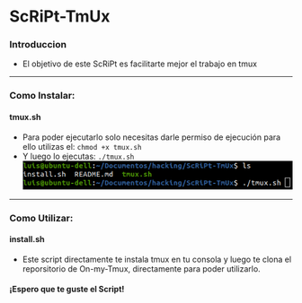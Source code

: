 # ScRiPt-TmUx

### Introduccion
* El objetivo de este ScRiPt es facilitarte mejor el trabajo en tmux
---------------------------------------------------------------------
### Como Instalar:
#### tmux.sh

* Para poder ejecutarlo solo necesitas darle permiso de ejecución
  para ello utilizas el: `chmod +x tmux.sh`
* Y luego lo ejecutas: `./tmux.sh`
![Screenshot](/img/shell.png)
---------------------------------------------------------------------
### Como Utilizar:
#### install.sh
* Este script directamente te instala tmux en tu consola y luego te clona
  el reporsitorio de On-my-Tmux, directamente para poder utilizarlo.

#### ¡Espero que te guste el Script!
